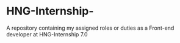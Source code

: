 # HNG-Internship-
A repository containing my assigned roles or duties as a Front-end developer at HNG-Internship 7.0 
